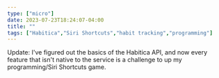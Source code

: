 ```yaml
---
type: ["micro"]
date: 2023-07-23T18:24:07-04:00
title: ""
tags: ["Habitica","Siri Shortcuts","habit tracking","programming"]
---
```

Update: I've figured out the basics of the Habitica API, and now every feature that isn't native to the service is a challenge to up my programming/Siri Shortcuts game.

